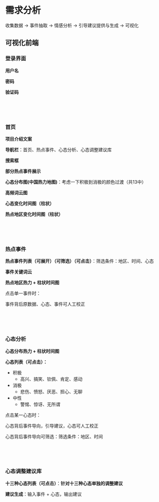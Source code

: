# 需求分析

收集数据 -> 事件抽取 -> 情感分析 -> 引导建议提供与生成 -> 可视化



## 可视化前端

### 登录界面

**用户名**

**密码**

**验证码**

<br><br><br>

### 首页

**项目介绍文案**

**导航栏**：首页、热点事件、心态分析、心态调整建议库

**搜索框**

**部分热点事件展示**

**心态分布图(中国热力地图)**：考虑一下积极到消极的颜色过渡（共13中）

**高频词云图**

**心态变化时间图（柱状）**

**热点地区变化时间图（柱状）**

<br><br><br>

### 热点事件

**热点事件列表（可展开）（可筛选）（可点击）**：筛选条件：地区、时间、心态

**事件关键词云**

**热点地区热力 + 柱状时间图**

点击单一事件时：

事件背后原数据、心态、事件可人工校正

<br><br><br>

### 心态分析

**心态分布热力 + 柱状时间图**

**心态列表（可点击）：**

* 积极
  * 高兴、搞笑、钦佩、肯定、感动
* 消极
  * 悲伤、愤怒、厌恶、担心、无聊
* 中性
  * 警惕、惊讶、无所谓

点击某一心态时：

心态背后事件导向，引导建议，心态可人工校正

心态背后事件导向可筛选：筛选条件：地区、时间

<br><br><br>

### 心态调整建议库

**十三种心态列表（可点击）**：**针对十三种心态单独的调整建议**

**建议生成**：输入事件 + 心态，输出建议
